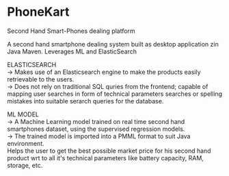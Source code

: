 # PhoneKart
Second Hand Smart-Phones dealing platform <br>

A second hand smartphone dealing system built as desktop application zin Java Maven. Leverages ML and ElasticSearch<br>

ELASTICSEARCH <br>
-> Makes use of an Elasticsearch engine to make the products easily retrievable to the users. <br>
-> Does not rely on traditional SQL quries from the frontend; capable of mapping user searches in form of technical parameters searches or spelling mistakes into suitable serarch queries for the database. <br>

ML MODEL <br>
-> A Machine Learning model trained on real time second hand smartphones dataset, using the supervised regression models. <br>
-> The trained model is imported into a PMML format to suit Java environment. <br>
Helps the user to get the best possible market price for his second hand product wrt to all it's technical parameters like battery capacity, RAM, storage, etc.


